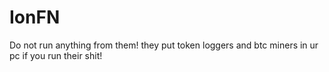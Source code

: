 # IonFN

Do not run anything from them! they put token loggers and btc miners in ur pc if you run their shit!

